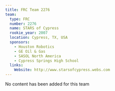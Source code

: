 ```yaml
---
title: FRC Team 2276
team:
  type: FRC
  number: 2276
  name: STARS of Cypress
  rookie_year: 2007
  location: Cypress, TX, USA
  sponsors:
    - Houston Robotics
    - GE Oil & Gas
    - SASOL North America
    - Cypress Springs High School
  links:
    Website: http://www.starsofcypress.webs.com
---
```

No content has been added for this team